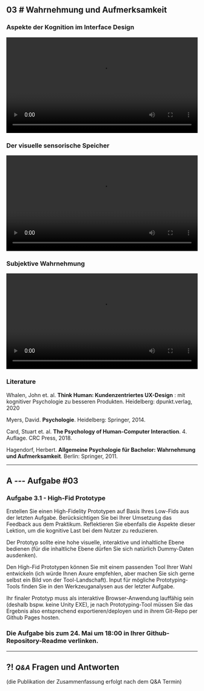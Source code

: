 ## **03 _#_** Wahrnehmung und Aufmerksamkeit

### Aspekte der Kognition im Interface Design
<video controls width="100%"> 
    <source src="https://lehre.gabriel-rausch.de/HFU/IFD_SoSe20/L03/L03_01_Wahrnehmung.mp4" type="video/mp4"> 
    <a href="https://lehre.gabriel-rausch.de/HFU/IFD_SoSe20/L03/L03_01_Wahrnehmung.mp4">Zum Video</a>
</video>

### Der visuelle sensorische Speicher
<video controls width="100%"> 
    <source src="https://lehre.gabriel-rausch.de/HFU/IFD_SoSe20/L03/L03_02_The_Visual_Sensory_Memory.mp4" type="video/mp4"> 
    <a href="https://lehre.gabriel-rausch.de/HFU/IFD_SoSe20/L03/L03_02_The_Visual_Sensory_Memory.mp4">Zum Video</a>
</video>

### Subjektive Wahrnehmung
<video controls width="100%"> 
    <source src="https://lehre.gabriel-rausch.de/HFU/IFD_SoSe20/L03/L03_03_Subjective_Perception.mp4" type="video/mp4"> 
    <a href="https://lehre.gabriel-rausch.de/HFU/IFD_SoSe20/L03/L03_03_Subjective_Perception.mp4">Zum Video</a>
</video>


### Literature

Whalen, John et. al. **Think Human: Kundenzentriertes UX-Design** : mit kognitiver Psychologie zu besseren Produkten. Heidelberg: dpunkt.verlag, 2020

Myers, David. **Psychologie**. Heidelberg: Springer, 2014.

Card, Stuart et. al. **The Psychology of Human-Computer Interaction**. 4. Auflage. CRC Press, 2018.

Hagendorf, Herbert. **Allgemeine Psychologie für Bachelor: Wahrnehmung und Aufmerksamkeit**. Berlin: Springer, 2011.


---


## **A _---_** Aufgabe #03

### Aufgabe 3.1 - High-Fid Prototype

Erstellen Sie einen High-Fidelity Prototypen auf Basis Ihres Low-Fids aus der letzten Aufgabe. Berücksichtigen Sie bei Ihrer Umsetzung das Feedback aus dem Praktikum. Reflektieren Sie ebenfalls die Aspekte dieser Lektion, um die kognitive Last bei dem Nutzer zu reduzieren. 

Der Prototyp sollte eine hohe visuelle, interaktive und inhaltliche Ebene bedienen (für die inhaltliche Ebene dürfen Sie sich natürlich Dummy-Daten ausdenken).

Den High-Fid Prototypen können Sie mit einem passenden Tool Ihrer Wahl entwickeln (ich würde Ihnen Axure empfehlen, aber machen Sie sich gerne selbst ein Bild von der Tool-Landschaft). Input für mögliche Prototyping-Tools finden Sie in den Werkzeuganalysen aus der letzter Aufgabe.

Ihr finaler Prototyp muss als interaktive Browser-Anwendung lauffähig sein (deshalb bspw. keine Unity EXE), je nach Prototyping-Tool müssen Sie das Ergebnis also entsprechend exportieren/deployen und in ihrem Git-Repo per Github Pages hosten.


### Die Aufgabe bis zum 24. Mai um 18:00 in Ihrer Github-Repository-Readme verlinken.


---


## **?! _<small>Q&A</small>_** Fragen und Antworten
(die Publikation der Zusammenfassung erfolgt nach dem Q&A Termin)